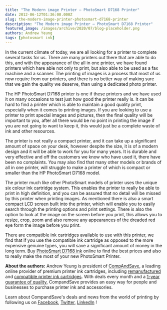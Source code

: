 ```yaml
---
title: "The Modern image Printer – PhotoSmart D7168 Printer"
date: 2012-06-12T01:36:00.000Z
slug: the-modern-image-printer-photosmart-d7168-printer
description: "The Modern image Printer – PhotoSmart D7168 Printer"
featured_image: /images/archive/2020/07/blog-placeholder.png
authors: Andrew Yeung
tags: [photosmart ink]
---
```


In the current climate of today, we are all looking for a printer to complete several tasks for us. There are many printers out there that are able to do this, and with the appearance of the all in one printer, we have found printers which hare able not only to print, but also able to be used as a fax machine and a scanner. The printing of images is a process that most of us now require from our printers, and there is no better way of making sure that we gain the quality we deserve, than using a dedicated photo printer. 

The HP PhotoSmart D7168 printer is one if these printers and we have used it on many occasions to test just how good the printer really is. It can be hard to find a printer which is able to maintain a good quality print, especially when it comes to printing images. If you are looking to use a printer to print special images and pictures, then the final quality will be important to you, after all there would be no point in printing the image if you are not going to want to keep it, this would just be a complete waste of ink and other resources. 

The printer is not really a compact printer, and it can take up a significant amount of space on your desk, however despite the size, it is of a modern design and it will be able to work for you for many years. It is durable and very effective and off the customers we know who have used it, there have been no complaints. You may also find that many other models or brands of all in one printer, will struggle to make a printer of which is compact or smaller than the HP PhotoSmart D7168 model. 

The printer much like other PhotoSmart models of printer uses the unique six colour ink cartridge system. This enables the printer to really be able to print in high definition, and you can be assured that no detail will be missed by this printer when printing images. As mentioned there is also a smart compact LCD screen built into the printer, which will enable you to easily search through the printing options and print settings. There is also the option to look at the image on the screen before you print, this allows you to resize, crop, zoom and also remove any appearances of the dreaded red eye form the image before you print. 

There are compatible ink cartridges available to use with this printer, we find that if you use the compatible ink cartridge as opposed to the more expensive genuine types, you will save a significant amount of money in the long term. Buy [PhotoSmart D7168 ink](https://www.compandsave.com/hp/photosmart/d7168-ink-cartridges) online to find the best prices and also to really make the most of your new PhotoSmart Printer. 

  
**About the authors:** Andrew Yeung is president of [CompAndSave](https://www.compandsave.com/), a leading online provider of premium printer ink cartridges, including [remanufactured](https://www.compandsave.com/help) and [compatible printer ink cartridges](https://www.compandsave.com/help). With deals every month and a [1-year guarantee of quality](https://www.compandsave.com/help), CompandSave provides an easy way for people and businesses to purchase printer ink and accessories.

Learn about CompandSave's deals and news from the world of printing by following us on [Facebook](https://www.facebook.com/compandsave.ink), [Twitter](https://twitter.com/compandsave), [LinkedIn](https://www.linkedin.com) !